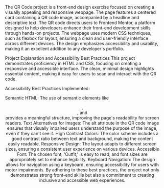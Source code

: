The QR Code project is a front-end design exercise focused on creating a visually appealing and responsive webpage. The page features a centered card containing a QR code image, accompanied by a headline and descriptive text. The QR code directs users to Frontend Mentor, a platform designed to help developers enhance their front-end development skills through hands-on projects. The webpage uses modern CSS techniques, such as flexbox for layout, ensuring a clean and user-friendly interface across different devices. The design emphasizes accessibility and usability, making it an excellent addition to any developer's portfolio.

Project Explanation and Accessibility Best Practices
This project demonstrates proficiency in HTML and CSS, focusing on creating a responsive and accessible interface. The clean, minimal design highlights essential content, making it easy for users to scan and interact with the QR code.

Accessibility Best Practices Implemented:

Semantic HTML: The use of semantic elements like <header>, <main>, and <footer> provides a meaningful structure, improving the page's readability for screen readers.
Text Alternatives for Images: The alt attribute in the QR code image ensures that visually impaired users understand the purpose of the image, even if they can't see it.
High Contrast Colors: The color scheme includes a good contrast ratio between text and background, making the content easily readable.
Responsive Design: The layout adapts to different screen sizes, ensuring a consistent user experience on various devices.
Accessible Font: The chosen font, 'Outfit,' is easy to read, and font sizes are appropriately set to enhance legibility.
Keyboard Navigation: The design allows for navigation using a keyboard, ensuring accessibility for users with motor impairments.
By adhering to these best practices, the project not only demonstrates strong front-end skills but also a commitment to creating inclusive and accessible web experiences.
